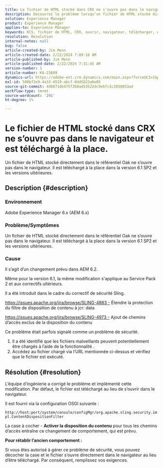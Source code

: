 ```yaml
---
title: Le fichier de HTML stocké dans CRX ne s’ouvre pas dans le navigateur et est téléchargé à la place.
description: Découvrez le problème lorsqu’un fichier de HTML stocké directement dans le référentiel Oak ne s’ouvre pas dans le navigateur.
solution: Experience Manager
product: Experience Manager
applies-to: Experience Manager
keywords: KCS, fichier de HTML, CRX, ouvrir, navigateur, télécharger, AEM 6.x, Adobe Experience Manager 6.x, FAQ
resolution: Resolution
internal-notes: null
bug: false
article-created-by: Jim Menn
article-created-date: 2/22/2024 7:09:16 AM
article-published-by: Jim Menn
article-published-date: 2/22/2024 7:31:45 AM
version-number: 1
article-number: KA-23689
dynamics-url: https://adobe-ent.crm.dynamics.com/main.aspx?forceUCI=1&pagetype=entityrecord&etn=knowledgearticle&id=64fe9348-51d1-ee11-9079-6045bd006268
exl-id: 508bf2e9-4a33-4519-abcf-8dd5823a6e05
source-git-commit: 4d8871db475f268ad53522dc9ebfc5c2850853ad
workflow-type: tm+mt
source-wordcount: '291'
ht-degree: 1%

---
```


# Le fichier de HTML stocké dans CRX ne s’ouvre pas dans le navigateur et est téléchargé à la place.


Un fichier de HTML stocké directement dans le référentiel Oak ne s’ouvre pas dans le navigateur. Il est téléchargé à la place dans la version 6.1 SP2 et les versions ultérieures.

## Description {#description}


### Environnement

Adobe Experience Manager 6.x (AEM 6.x)

### Problème/Symptômes

Un fichier de HTML stocké directement dans le référentiel Oak ne s’ouvre pas dans le navigateur. Il est téléchargé à la place dans la version 6.1 SP2 et les versions ultérieures.

### Cause

Il s’agit d’un changement prévu dans AEM 6.2.

Même pour la version 6.1, la même modification s&#39;applique au Service Pack 2 et aux correctifs ultérieurs.

Il a été introduit dans le cadre du correctif de sécurité Sling.

https://issues.apache.org/jira/browse/SLING-4883 - Étendre la protection du filtre de disposition de contenu à jcr: data

https://issues.apache.org/jira/browse/SLING-4973 - Ajout de chemins d’accès exclus de la disposition du contenu

Ce problème était parfois signalé comme un problème de sécurité.

1. Il a été identifié que les fichiers malveillants peuvent potentiellement être chargés à l’aide de la fonctionnalité .
2. Accédez au fichier chargé via l’URL mentionnée ci-dessus et vérifiez que le fichier est exécuté.



## Résolution {#resolution}


L’équipe d’ingénierie a corrigé le problème et implémenté cette modification. Par défaut, le fichier est téléchargé au lieu de s’ouvrir dans le navigateur.

Il est fourni via la configuration OSGI suivante :

`http://host:port/system/console/configMgr/org.apache.sling.security.impl.ContentDispositionFilter`

La case à cocher - <b>Activer la disposition du contenu</b> pour tous les chemins d’accès entraîne ce changement de comportement, qui est prévu.

<b>Pour rétablir l’ancien comportement :</b>

Si vous êtes autorisé à gérer ce problème de sécurité, vous pouvez décocher la case et le fichier s’ouvre directement dans le navigateur au lieu d’être téléchargé. Par conséquent, remplissez vos exigences.
